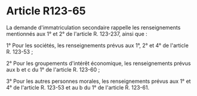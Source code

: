 # Article R123-65

La demande d'immatriculation secondaire rappelle les renseignements mentionnés aux 1° et 2° de l'article R. 123-237, ainsi que :

1° Pour les sociétés, les renseignements prévus aux 1°, 2° et 4° de l'article R. 123-53 ;

2° Pour les groupements d'intérêt économique, les renseignements prévus aux b et c du 1° de l'article R. 123-60 ;

3° Pour les autres personnes morales, les renseignements prévus aux 1° et 4° de l'article R. 123-53 et au b du 1° de l'article R. 123-61.
